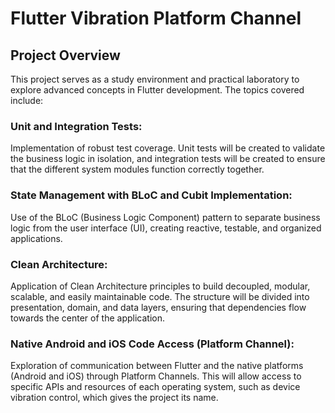 # Flutter Vibration Platform Channel 

## Project Overview

This project serves as a study environment and practical laboratory to explore advanced concepts in 
Flutter development. The topics covered include:

### Unit and Integration Tests:

Implementation of robust test coverage. Unit tests will be created to validate the business logic 
in isolation, and integration tests will be created to ensure that the different system modules 
function correctly together.

### State Management with BLoC and Cubit Implementation:

Use of the BLoC (Business Logic Component) pattern to separate 
business logic from the user interface (UI), creating reactive, testable, and organized applications.

### Clean Architecture:

Application of Clean Architecture principles to build decoupled, modular, scalable, and easily 
maintainable code. The structure will be divided into presentation, domain, and data layers, 
ensuring that dependencies flow towards the center of the application.

### Native Android and iOS Code Access (Platform Channel):

Exploration of communication between Flutter and the native 
platforms (Android and iOS) through Platform Channels. This will allow access to specific APIs and 
resources of each operating system, such as device vibration control, which gives the project its name.